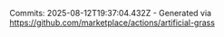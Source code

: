 Commits: 2025-08-12T19:37:04.432Z - Generated via https://github.com/marketplace/actions/artificial-grass
<br>
